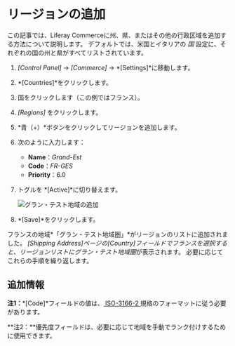 # リージョンの追加

この記事では、Liferay Commerceに州、県、またはその他の行政区域を追加する方法について説明します。 デフォルトでは、米国とイタリアの *国* 設定に、それぞれの国の州と県がすべてリストされています。

1.  *[Control Panel]* → *[Commerce]* → *[Settings]*に移動します。

2.  *[Countries]*をクリックします。

3.  国をクリックします（この例ではフランス）。

4.  *[Regions]* をクリックします。

5.  *青（+）*ボタンをクリックしてリージョンを追加します。

6.  次のように入力します：

      - **Name**：*Grand-Est*
      - **Code**：*FR-GES*
      - **Priority**：6.0

7.  トグルを *[Active]*に切り替えます。

    ![グラン・テスト地域の追加](./adding-regions/images/01.png)

8.  *[Save]*をクリックします。

フランスの地域*「グラン・テスト地域圏」*がリージョンのリストに追加されました。 *[Shipping Address]*ページの*[Country]*フィールドでフランスを選択すると、リージョンリストに*グラン・テスト地域圏*が表示されます。 必要に応じてこれらの手順を繰り返します。

## 追加情報

**注1：***[Code]*フィールドの値は、[ ISO-3166-2 ](https://ipfs.io/ipfs/QmXoypizjW3WknFiJnKLwHCnL72vedxjQkDDP1mXWo6uco/wiki/ISO_3166-2.html)規格のフォーマットに従う必要があります。

**注2：**優先度フィールドは、必要に応じて地域を手動でランク付けするために使用できます。
